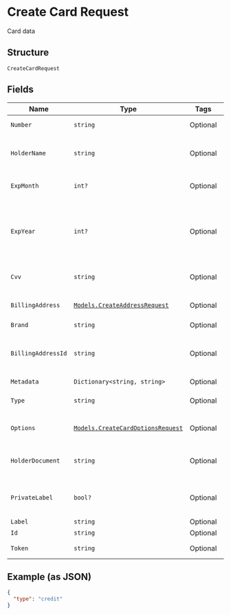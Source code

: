 
# Create Card Request

Card data

## Structure

`CreateCardRequest`

## Fields

| Name | Type | Tags | Description |
|  --- | --- | --- | --- |
| `Number` | `string` | Optional | Credit card number |
| `HolderName` | `string` | Optional | Holder name, as written on the card |
| `ExpMonth` | `int?` | Optional | The expiration month |
| `ExpYear` | `int?` | Optional | The expiration year, that can be informed with 2 or 4 digits |
| `Cvv` | `string` | Optional | The card's security code |
| `BillingAddress` | [`Models.CreateAddressRequest`](../../doc/models/create-address-request.md) | Optional | Card's billing address |
| `Brand` | `string` | Optional | Card brand |
| `BillingAddressId` | `string` | Optional | The address id for the billing address |
| `Metadata` | `Dictionary<string, string>` | Optional | Metadata |
| `Type` | `string` | Optional | Card type<br>**Default**: `"credit"` |
| `Options` | [`Models.CreateCardOptionsRequest`](../../doc/models/create-card-options-request.md) | Optional | Options for creating the card |
| `HolderDocument` | `string` | Optional | Document number for the card's holder |
| `PrivateLabel` | `bool?` | Optional | Indicates whether it is a private label card |
| `Label` | `string` | Optional | - |
| `Id` | `string` | Optional | Identifier |
| `Token` | `string` | Optional | token identifier |

## Example (as JSON)

```json
{
  "type": "credit"
}
```

